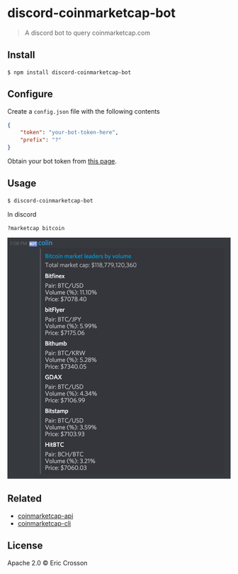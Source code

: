 # discord-coinmarketcap-bot

> A discord bot to query coinmarketcap.com

## Install

```
$ npm install discord-coinmarketcap-bot
```

## Configure

Create a `config.json` file with the following contents

```json
{
    "token": "your-bot-token-here",
    "prefix": "?"
}
```

Obtain your bot token from [this page](https://discordapp.com/developers/applications/me).

## Usage

```bash
$ discord-coinmarketcap-bot
```

In discord

```
?marketcap bitcoin
```

![Bot name is customizable](/img/demo.png?raw=true)

## Related

- [coinmarketcap-api](https://github.com/ericcrosson/coinmarketcap-api/)
- [coinmarketcap-cli](https://github.com/ericcrosson/coinmarketcap-cli/)

## License

Apache 2.0 © Eric Crosson
